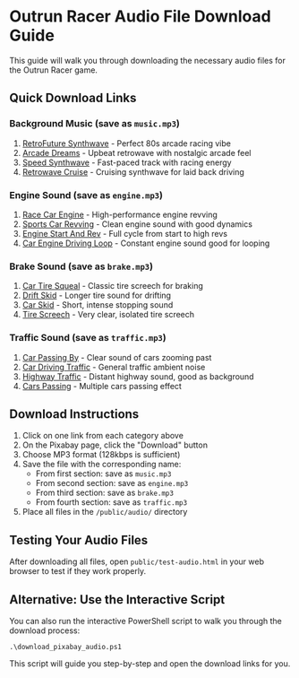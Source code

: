 # Outrun Racer Audio File Download Guide

This guide will walk you through downloading the necessary audio files for the Outrun Racer game.

## Quick Download Links

### Background Music (save as `music.mp3`)
1. [RetroFuture Synthwave](https://pixabay.com/music/synthwave-retrofuture-electronic-cyberpunk-synthwave-120153/) - Perfect 80s arcade racing vibe
2. [Arcade Dreams](https://pixabay.com/music/synthwave-arcade-dreams-gaming-music-160936/) - Upbeat retrowave with nostalgic arcade feel
3. [Speed Synthwave](https://pixabay.com/music/synthwave-speed-108185/) - Fast-paced track with racing energy
4. [Retrowave Cruise](https://pixabay.com/music/synthwave-retrowave-cruise-142819/) - Cruising synthwave for laid back driving

### Engine Sound (save as `engine.mp3`)
1. [Race Car Engine](https://pixabay.com/sound-effects/race-car-engine-96774/) - High-performance engine revving
2. [Sports Car Revving](https://pixabay.com/sound-effects/sportscar-engine-revving-6809/) - Clean engine sound with good dynamics
3. [Engine Start And Rev](https://pixabay.com/sound-effects/engine-start-and-rev-6108/) - Full cycle from start to high revs
4. [Car Engine Driving Loop](https://pixabay.com/sound-effects/car-engine-driving-loop-6963/) - Constant engine sound good for looping

### Brake Sound (save as `brake.mp3`)
1. [Car Tire Squeal](https://pixabay.com/sound-effects/car-tire-squeal-1-6345/) - Classic tire screech for braking
2. [Drift Skid](https://pixabay.com/sound-effects/drift-skid-103352/) - Longer tire sound for drifting
3. [Car Skid](https://pixabay.com/sound-effects/car-skid-6261/) - Short, intense stopping sound
4. [Tire Screech](https://pixabay.com/sound-effects/tire-screech-75761/) - Very clear, isolated tire screech

### Traffic Sound (save as `traffic.mp3`)
1. [Car Passing By](https://pixabay.com/sound-effects/car-passing-by-6109/) - Clear sound of cars zooming past
2. [Car Driving Traffic](https://pixabay.com/sound-effects/car-driving-traffic-12634/) - General traffic ambient noise
3. [Highway Traffic](https://pixabay.com/sound-effects/highway-traffic-106183/) - Distant highway sound, good as background
4. [Cars Passing](https://pixabay.com/sound-effects/cars-passing-6108/) - Multiple cars passing effect

## Download Instructions

1. Click on one link from each category above
2. On the Pixabay page, click the "Download" button
3. Choose MP3 format (128kbps is sufficient)
4. Save the file with the corresponding name:
   - From first section: save as `music.mp3`
   - From second section: save as `engine.mp3`
   - From third section: save as `brake.mp3`
   - From fourth section: save as `traffic.mp3`
5. Place all files in the `/public/audio/` directory

## Testing Your Audio Files

After downloading all files, open `public/test-audio.html` in your web browser to test if they work properly.

## Alternative: Use the Interactive Script

You can also run the interactive PowerShell script to walk you through the download process:

```
.\download_pixabay_audio.ps1
```

This script will guide you step-by-step and open the download links for you.
